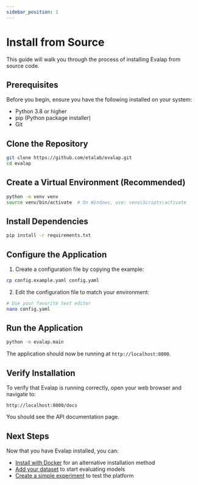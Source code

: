 ```yaml
---
sidebar_position: 1
---
```


# Install from Source

This guide will walk you through the process of installing Evalap from source code.

## Prerequisites

Before you begin, ensure you have the following installed on your system:

- Python 3.8 or higher
- pip (Python package installer)
- Git

## Clone the Repository

```bash
git clone https://github.com/etalab/evalap.git
cd evalap
```

## Create a Virtual Environment (Recommended)

```bash
python -m venv venv
source venv/bin/activate  # On Windows, use: venv\Scripts\activate
```

## Install Dependencies

```bash
pip install -r requirements.txt
```

## Configure the Application

1. Create a configuration file by copying the example:

```bash
cp config.example.yaml config.yaml
```

2. Edit the configuration file to match your environment:

```bash
# Use your favorite text editor
nano config.yaml
```

## Run the Application

```bash
python -m evalap.main
```

The application should now be running at `http://localhost:8000`.

## Verify Installation

To verify that Evalap is running correctly, open your web browser and navigate to:

```
http://localhost:8000/docs
```

You should see the API documentation page.

## Next Steps

Now that you have Evalap installed, you can:

- [Install with Docker](./install-with-docker.md) for an alternative installation method
- [Add your dataset](../user-guides/add-your-dataset.md) to start evaluating models
- [Create a simple experiment](../user-guides/create-a-simple-experiment.md) to test the platform